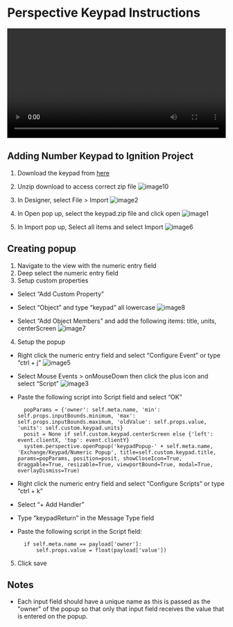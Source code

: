 # Perspective Keypad Instructions

<video width="100%" src="https://github.com/user-attachments/assets/38f469f8-0fd3-49f7-b0ba-75ebc349f242" controls="controls">
</video>

## Adding Number Keypad to Ignition Project
1. Download the keypad from [here](https://inductiveautomation.com/exchange/2380/installation)
2. Unzip download to access correct zip file
	![image10](https://github.com/user-attachments/assets/0e72774f-1098-4ef4-b734-519f16cb802c)

3. In Designer, select File > Import
	![image2](https://github.com/user-attachments/assets/c563183b-6bfd-455c-9679-fa880c16bd10)

4. In Open pop up, select the keypad.zip file and click open
	![image1](https://github.com/user-attachments/assets/9e590864-5606-4000-9d78-615070a5114f)

5. In Import pop up, Select all items and select Import
	![image6](https://github.com/user-attachments/assets/0c77542e-a000-439f-bf84-8bbade398a04)

## Creating popup
1. Navigate to the view with the numeric entry field
2. Deep select the numeric entry field
3. Setup custom properties
  - Select “Add Custom Property”
  - Select “Object” and type “keypad” all lowercase
    ![image8](https://github.com/user-attachments/assets/671443c0-ce60-4977-bf97-e6d5b7fd161e)

  - Select “Add Object Members” and add the following items:
		title, units, centerScreen
		![image7](https://github.com/user-attachments/assets/b5b14a87-87e0-4ee6-bbc6-4f8f7d0cacf9)

4. Setup the popup
  - Right click the numeric entry field and select “Configure Event” or type “ctrl + j”
    ![image5](https://github.com/user-attachments/assets/b092b445-6964-4f64-a7c3-453c3220a746)

  - Select Mouse Events > onMouseDown then click the plus icon and select “Script”
    ![image3](https://github.com/user-attachments/assets/414bff67-f0db-4a0a-8688-569abf3483ed)

  - Paste the following script into Script field and select “OK”
    ```
      popParams = {'owner': self.meta.name, 'min': self.props.inputBounds.minimum, 'max': self.props.inputBounds.maximum, 'oldValue': self.props.value, 'units': self.custom.keypad.units}
      posit = None if self.custom.keypad.centerScreen else {'left': event.clientX, 'top': event.clientY}
      system.perspective.openPopup('keypadPopup-' + self.meta.name, 'Exchange/Keypad/Numeric Popup', title=self.custom.keypad.title, params=popParams, position=posit, showCloseIcon=True, draggable=True, resizable=True, viewportBound=True, modal=True, overlayDismiss=True)
    ```
  - Right click the numeric entry field and select “Configure Scripts” or type “ctrl + k”
  - Select “+ Add Handler”
  - Type “keypadReturn” in the Message Type field
  - Paste the following script in the Script field:
    ```
      if self.meta.name == payload['owner']:
  		  self.props.value = float(payload['value'])
    ```
5. Click save

## Notes
* Each input field should have a unique name as this is passed as the "owner" of the popup so that only that input field receives the value that is entered on the popup.
